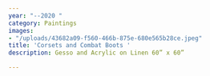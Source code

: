 ```yaml
---
year: "--2020 "
category: Paintings
images:
- "/uploads/43682a09-f560-466b-875e-680e565b28ce.jpeg"
title: 'Corsets and Combat Boots '
description: Gesso and Acrylic on Linen 60” x 60”

---
```

